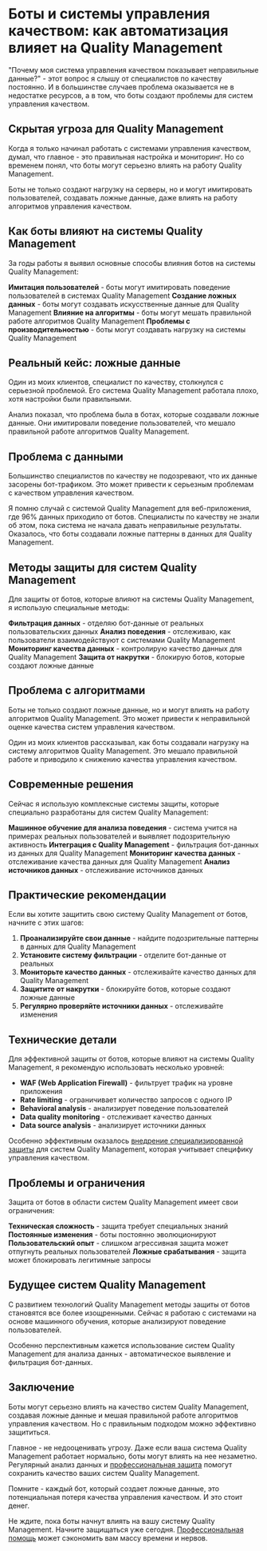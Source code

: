 # Боты и системы управления качеством: как автоматизация влияет на Quality Management

"Почему моя система управления качеством показывает неправильные данные?" - этот вопрос я слышу от специалистов по качеству постоянно. И в большинстве случаев проблема оказывается не в недостатке ресурсов, а в том, что боты создают проблемы для систем управления качеством.

## Скрытая угроза для Quality Management

Когда я только начинал работать с системами управления качеством, думал, что главное - это правильная настройка и мониторинг. Но со временем понял, что боты могут серьезно влиять на работу Quality Management.

Боты не только создают нагрузку на серверы, но и могут имитировать пользователей, создавать ложные данные, даже влиять на работу алгоритмов управления качеством.

## Как боты влияют на системы Quality Management

За годы работы я выявил основные способы влияния ботов на системы Quality Management:

**Имитация пользователей** - боты могут имитировать поведение пользователей в системах Quality Management
**Создание ложных данных** - боты могут создавать искусственные данные для Quality Management
**Влияние на алгоритмы** - боты могут мешать правильной работе алгоритмов Quality Management
**Проблемы с производительностью** - боты могут создавать нагрузку на системы Quality Management

## Реальный кейс: ложные данные

Один из моих клиентов, специалист по качеству, столкнулся с серьезной проблемой. Его система Quality Management работала плохо, хотя настройки были правильными.

Анализ показал, что проблема была в ботах, которые создавали ложные данные. Они имитировали поведение пользователей, что мешало правильной работе алгоритмов Quality Management.

## Проблема с данными

Большинство специалистов по качеству не подозревают, что их данные засорены бот-трафиком. Это может привести к серьезным проблемам с качеством управления качеством.

Я помню случай с системой Quality Management для веб-приложения, где 96% данных приходило от ботов. Специалисты по качеству не знали об этом, пока система не начала давать неправильные результаты. Оказалось, что боты создавали ложные паттерны в данных для Quality Management.

## Методы защиты для систем Quality Management

Для защиты от ботов, которые влияют на системы Quality Management, я использую специальные методы:

**Фильтрация данных** - отделяю бот-данные от реальных пользовательских данных
**Анализ поведения** - отслеживаю, как пользователи взаимодействуют с системами Quality Management
**Мониторинг качества данных** - контролирую качество данных для Quality Management
**Защита от накрутки** - блокирую ботов, которые создают ложные данные

## Проблема с алгоритмами

Боты не только создают ложные данные, но и могут влиять на работу алгоритмов Quality Management. Это может привести к неправильной оценке качества систем управления качеством.

Один из моих клиентов рассказывал, как боты создавали нагрузку на систему алгоритмов Quality Management. Это мешало правильной работе и приводило к снижению качества управления качеством.

## Современные решения

Сейчас я использую комплексные системы защиты, которые специально разработаны для систем Quality Management:

**Машинное обучение для анализа поведения** - система учится на примерах реальных пользователей и выявляет подозрительную активность
**Интеграция с Quality Management** - фильтрация бот-данных из данных для Quality Management
**Мониторинг качества данных** - отслеживание качества данных для Quality Management
**Анализ источников данных** - отслеживание источников данных

## Практические рекомендации

Если вы хотите защитить свою систему Quality Management от ботов, начните с этих шагов:

1. **Проанализируйте свои данные** - найдите подозрительные паттерны в данных для Quality Management
2. **Установите систему фильтрации** - отделите бот-данные от реальных
3. **Мониторьте качество данных** - отслеживайте качество данных для Quality Management
4. **Защитите от накрутки** - блокируйте ботов, которые создают ложные данные
5. **Регулярно проверяйте источники данных** - отслеживайте изменения

## Технические детали

Для эффективной защиты от ботов, которые влияют на системы Quality Management, я рекомендую использовать несколько уровней:

- **WAF (Web Application Firewall)** - фильтрует трафик на уровне приложения
- **Rate limiting** - ограничивает количество запросов с одного IP
- **Behavioral analysis** - анализирует поведение пользователей
- **Data quality monitoring** - отслеживает качество данных
- **Data source analysis** - анализирует источники данных

Особенно эффективным оказалось [внедрение специализированной защиты](https://progaem.com/ustanovka-antibота-usluga-po-zashhite-ot-botов-vashih-sajtов-na-различных-cms-системах.html) для систем Quality Management, которая учитывает специфику управления качеством.

## Проблемы и ограничения

Защита от ботов в области систем Quality Management имеет свои ограничения:

**Техническая сложность** - защита требует специальных знаний
**Постоянные изменения** - боты постоянно эволюционируют
**Пользовательский опыт** - слишком агрессивная защита может отпугнуть реальных пользователей
**Ложные срабатывания** - защита может блокировать легитимные запросы

## Будущее систем Quality Management

С развитием технологий Quality Management методы защиты от ботов становятся все более изощренными. Сейчас я работаю с системами на основе машинного обучения, которые анализируют поведение пользователей.

Особенно перспективным кажется использование систем Quality Management для анализа данных - автоматическое выявление и фильтрация бот-данных.

## Заключение

Боты могут серьезно влиять на качество систем Quality Management, создавая ложные данные и мешая правильной работе алгоритмов управления качеством. Но с правильным подходом можно эффективно защититься.

Главное - не недооценивать угрозу. Даже если ваша система Quality Management работает нормально, боты могут влиять на нее незаметно. Регулярный анализ данных и [профессиональная защита](https://progaem.com/ustanovka-antibота-usluga-po-zashhite-ot-botов-vashih-sajtов-na-различных-cms-системах.html) помогут сохранить качество ваших систем Quality Management.

Помните - каждый бот, который создает ложные данные, это потенциальная потеря качества управления качеством. И это стоит денег.

Не ждите, пока боты начнут влиять на вашу систему Quality Management. Начните защищаться уже сегодня. [Профессиональная помощь](https://progaem.com/ustanovka-antibота-usluga-po-zashhite-ot-botов-vashih-sajtов-na-различных-cms-системах.html) может сэкономить вам массу времени и нервов.
